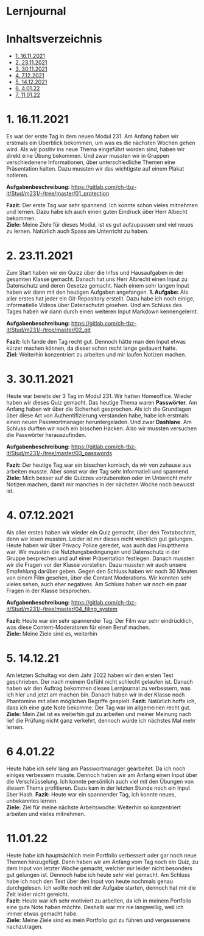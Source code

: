 # Lernjournal  

# Inhaltsverzeichnis  
- [1. 16.11.2021](#1-16112021)
- [2. 23.11.2021](#2-23112021)
- [3. 30.11.2021](#3-30112021)
- [4. 7.12.2021](#4-07122021)
- [5. 14.12.2021](#5-141221)
- [6. 4.01.22](#6-40122)
- [7. 11.01.22](#7-110122)

# 1. 16.11.2021

Es war der erste Tag in dem neuen Modul 231. Am Anfang haben wir erstmals ein Überblick bekommen, um was es die nächsten Wochen gehen wird. Als wir positiv ins neue Thema eingeführt worden sind, haben wir direkt eine Übung bekommen. Und zwar mussten wir in Gruppen verschiedenene Informationen, über unterschiedliche Themen eine Präsentation halten. Dazu mussten wir das wichtigste auf einem Plakat notieren. 

**Aufgabenbeschreibung:** https://gitlab.com/ch-tbz-it/Stud/m231/-/tree/master/01_protection

**Fazit:** Der erste Tag war sehr spannend. Ich konnte schon vieles mitnehmen und lernen. Dazu habe ich auch einen guten Eindruck über Herr Albecht bekommen. <br>
**Ziele:** Meine Ziele für dieses Modul, ist es gut aufzupassen und viel neues zu lernen. Natürlich auch Spass am Unterricht zu haben.

# 2. 23.11.2021

Zum Start haben wir ein Quizz über die Infos und Hausaufgaben in der gesamten Klasse gemacht. Danach hat uns Herr Albrecht einen Input zu Datenschutz und deren Gesetze gemacht. Nach einem sehr langen Input haben wir dann mit den heutigen Aufgaben angefangen. **1. Aufgabe:** Als aller erstes hat jeder ein Git-Repository erstellt. Dazu habe ich noch einige, informatielle Videos über Datenschutzt gesehen. Und am Schluss des Tages haben wir dann durch einen weiteren Input Markdown kennengelernt. 

**Aufgabenbeschreibung:** https://gitlab.com/ch-tbz-it/Stud/m231/-/tree/master/02_git

**Fazit:** Ich fande den Tag recht gut. Dennoch hätte man den Input etwas kürzer machen können, da dieser schon recht lange gedauert hatte.<br>
**Ziel:**  Weiterhin konzentriert zu arbeiten und mir laufen Notizen machen.

# 3. 30.11.2021

Heute war bereits der 3 Tag im Modul 231. Wir hatten Homeoffice. Wieder haben wir dieses Quiz gemacht. Das heutige Thema waren **Passwörter**. Am Anfang haben wir über die Sicherheit gesprochen. Als ich die Grundlagen über diese Art von Authentifizierung verstanden habe, habe ich erstmals einen neuen Passwortmanager heruntergeladen. Und zwar **Dashlane**. Am Schluss durften wir noch ein bisschen Hacken. Also wir mussten versuchen die Passwörter herauszufinden. 

**Aufgabenbeschreibung:** https://gitlab.com/ch-tbz-it/Stud/m231/-/tree/master/03_passwords

**Fazit:** Der heutige Tag,war ein bisschen komisch, da wir von zuhause aus arbeiten musste. Aber sonst war der Tag sehr informatiell und spannend. <br>
**Ziele:** Mich besser auf die Quizzes vorzubereiten oder im Unterricht mehr Notizen machen, damit mir manches in der nächsten Woche noch bewusst ist.

# 4. 07.12.2021
Als aller erstes haben wir wieder ein Quiz gemacht, über den Textabschnitt, denn wir lesen mussten. Leider ist mir dieses nicht wircklich gut gelungen. 
Heute haben wir über Privacy Police geredet, was auch das Hauptthema war. Wir mussten die Nutztungsbedingungen und Datenschutz in der Gruppe besprechen und auf einer 
Präsentation festlegen. Danach mussten wir die Fragen vor der Klasse vorstellen. Dazu mussten wir auch unsere Empfehlung darüber geben. Gegen den Schluss haben wir noch 30 Minuten 
von einem Film gesehen, über die Contant Moderations. Wir konnten sehr vieles sehen, auch eher negatives. Am Schluss haben wir noch ein paar Fragen in der Klasse besprochen.

**Aufgabenbeschreibung:** https://gitlab.com/ch-tbz-it/Stud/m231/-/tree/master/04_filing_system

**Fazit:** Heute war ein sehr spannender Tag. Der Film war sehr eindrücklich, was diese Content-Moderatoren für einen Beruf machen. <br>
**Ziele:** Meine Ziele sind es, weiterhin 

# 5. 14.12.21
Am letzten Schultag vor dem Jahr 2022 haben wir den ersten Test geschrieben. Der nach meinem Gefühl nicht schlecht gelaufen ist. Danach haben wir den Auftrag bekommen dieses Lernjournal zu verbessern, was ich hier und jetzt am machen bin. Danach haben wir in der Klasse noch Phantomine mit allen möglichen Begriffe gespielt.
**Fazit:** Natürlich hoffe ich, dass ich eine gute Note bekomme. Der Tag war im allgemeinen recht gut. <br>
**Ziele:** Mein Ziel ist es weiterhin gut zu arbeiten und meiner Meinung nach lief die Prüfung nicht ganz verkehrt, dennoch würde ich nächstes Mal mehr lernen. 

# 6 4.01.22
Heute habe ich sehr lang am Passwortmanager gearbeitet. Da ich noch einiges verbessern musste. Dennoch haben wir am Anfang einen Input über die Verschlüsselung. Ich konnte persönlich auch viel mit den Übungen von diesem Thema profitieren. Dazu kam in der letzten Stunde noch ein Input über Hash. 
**Fazit:** Heute war ein spannender Tag, ich konnte neues, unbekanntes lernen. <br>
**Ziele:** Ziel für meine nächste Arbeitswoche: Weiterhin so konzentriert arbeiten und vieles mitnehmen. 

# 11.01.22
Heute habe ich hauptsächlich mein Portfolio verbessert oder gar noch neue Themen hinzugefügt. Dann haben wir am Anfang vom Tag noch ein Quiz, zu dem Input von letzter Woche gemacht, welcher mir leider nicht besonders gut gelungen ist. Dennoch habe ich heute sehr viel gemacht. Am Schluss habe ich noch den Text über den Input von heute nochmals genau durchgelesen. Ich wollte noch mit der Aufgabe starten, dennoch hat mir die Zeit leider nicht gereicht. <br>
**Fazit:** Heute war ich sehr motiviert zu arbeiten, da ich in meinem Portfolio eine gute Note haben möchte. Deshalb war mir nie langweillig, weil ich immer etwas gemacht habe. <br>
**Ziele:** Meine Ziele sind es mein Portfolio gut zu führen und vergessenens nachzutragen.
